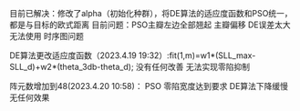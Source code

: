 目前已解决：修改了alpha（初始化种群），将DE算法的适应度函数和PSO统一，都是与目标的欧式距离
目前问题：PSO主瓣左边全部翘起 主瓣偏移
	DE误差太大 无法使用
	时序图问题

DE算法更改适应度函数（2023.4.19 19:32）:fit(1,m)=w1*(SLL_max-SLL_d)+w2*(theta_3db-theta_d);
	没有任何改善 无法实现零陷抑制

阵元数增加到48(2023.4.20 10:58)：
	PSO 零陷宽度达到要求
	DE算法下降缓慢 无任何效果
